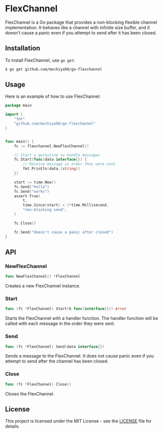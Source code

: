 # FlexChannel

FlexChannel is a Go package that provides a non-blocking flexible channel implementation. It behaves like a channel with infinite size buffer, and it doesn't cause a panic even if you attempt to send after it has been closed.


## Installation

To install FlexChannel, use `go get`:

```sh
$ go get github.com/mochiya98/go-flexchannel
```

## Usage

Here is an example of how to use FlexChannel:

```go
package main

import (
	"fmt"
	"github.com/mochiya98/go-flexchannel"
)


func main() {
	fc := flexchannel.NewFlexChannel()

	// Start a goroutine to handle messages
	fc.Start(func(data interface{}) {
		// Receive message in order they were sent
		fmt.Println(data.(string))
	})

	start := time.Now()
	fc.Send("hello")
	fc.Send("works")
	assert.True(
		t,
		time.Since(start) < 1*time.Millisecond,
		"non-blocking send",
	)

	fc.Close()

	fc.Send("doesn't cause a panic after closed")
}

```

## API

### NewFlexChannel

```go
func NewFlexChannel() *FlexChannel
```

Creates a new FlexChannel instance.

### Start

```go
func (fc *FlexChannel) Start(h func(interface{})) error
```

Starts the FlexChannel with a handler function. The handler function will be called with each message in the order they were sent.

### Send

```go
func (fc *FlexChannel) Send(data interface{})
```

Sends a message to the FlexChannel.
It does not cause panic even if you attempt to send after the channel has been closed.

### Close

```go
func (fc *FlexChannel) Close()
```

Closes the FlexChannel.

## License

This project is licensed under the MIT License - see the [LICENSE](LICENSE) file for details.
